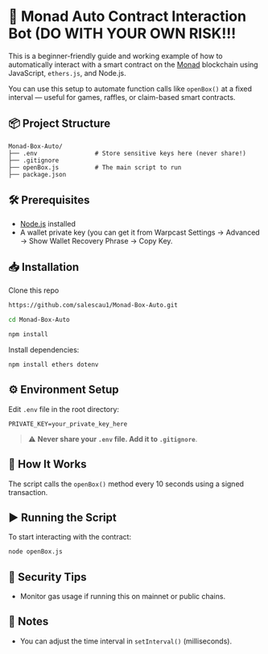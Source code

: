 # 🚀 Monad Auto Contract Interaction Bot (DO WITH YOUR OWN RISK!!!

This is a beginner-friendly guide and working example of how to automatically interact with a smart contract on the [Monad](https://monad.xyz) blockchain using JavaScript, `ethers.js`, and Node.js.

You can use this setup to automate function calls like `openBox()` at a fixed interval — useful for games, raffles, or claim-based smart contracts.

## 📦 Project Structure

```
Monad-Box-Auto/
├── .env                # Store sensitive keys here (never share!)
├── .gitignore
├── openBox.js          # The main script to run
├── package.json
```

## 🛠 Prerequisites

- [Node.js](https://nodejs.org/) installed
- A wallet private key (you can get it from Warpcast Settings -> Advanced -> Show Wallet Recovery Phrase -> Copy Key.

## 📥 Installation

Clone this repo 
```bash
https://github.com/salescau1/Monad-Box-Auto.git
```
```bash
cd Monad-Box-Auto
```

```bash
npm install
```

Install dependencies:

```bash
npm install ethers dotenv
```

## ⚙️ Environment Setup

Edit `.env` file in the root directory:

```
PRIVATE_KEY=your_private_key_here
```

> ⚠️ **Never share your `.env` file. Add it to `.gitignore`**.

## 🧠 How It Works

The script calls the `openBox()` method every 10 seconds using a signed transaction.


## ▶️ Running the Script

To start interacting with the contract:

```bash
node openBox.js
```

## 🔐 Security Tips

- Monitor gas usage if running this on mainnet or public chains.

## 📌 Notes

- You can adjust the time interval in `setInterval()` (milliseconds).
